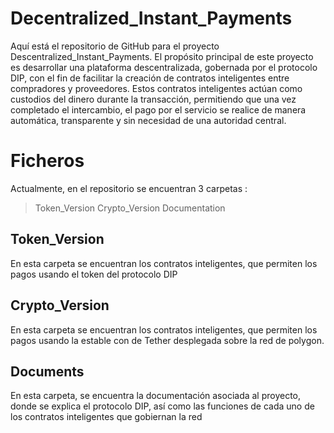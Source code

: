 # Decentralized_Instant_Payments

Aquí está el repositorio de GitHub para el proyecto Descentralized_Instant_Payments. El propósito principal de este proyecto es desarrollar una plataforma descentralizada, gobernada por el protocolo DIP, con el fin de facilitar la creación de contratos inteligentes entre compradores y proveedores. Estos contratos inteligentes actúan como custodios del dinero durante la transacción, permitiendo que una vez completado el intercambio, el pago por el servicio se realice de manera automática, transparente y sin necesidad de una autoridad central.

# Ficheros

Actualmente, en el repositorio se encuentran 3 carpetas :

> Token_Version
> Crypto_Version
> Documentation

## Token_Version

En esta carpeta se encuentran los contratos inteligentes, que permiten los pagos usando el token del protocolo DIP

## Crypto_Version

En esta carpeta se encuentran los contratos inteligentes, que permiten los pagos usando la estable con de Tether desplegada sobre la red de polygon.

## Documents

En esta carpeta, se encuentra la documentación asociada al proyecto, donde se explica el protocolo DIP, así como las funciones de cada uno de los contratos inteligentes que gobiernan la red
